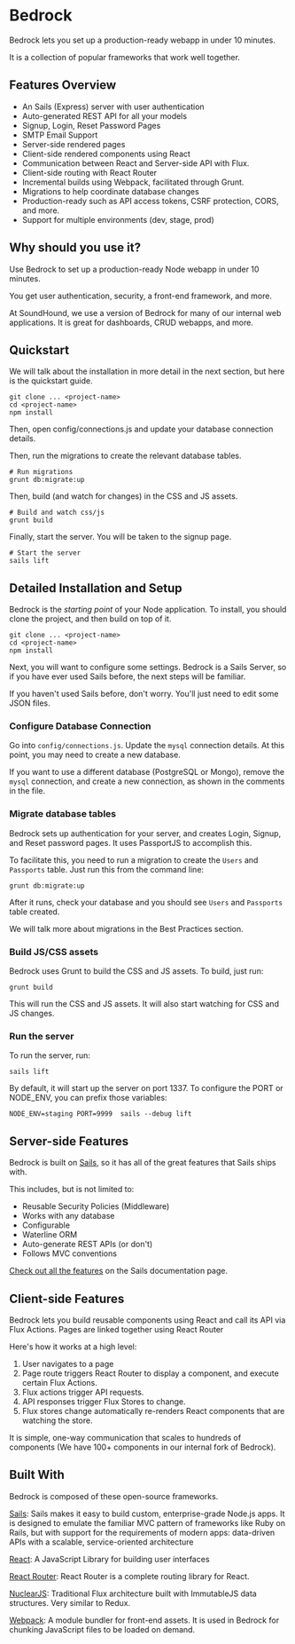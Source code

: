 # Bedrock
Bedrock lets you set up a production-ready webapp in under 10 minutes.

It is a collection of popular frameworks that work well together. 

## Features Overview

- An Sails (Express) server with user authentication
- Auto-generated REST API for all your models
- Signup, Login, Reset Password Pages
- SMTP Email Support
- Server-side rendered pages
- Client-side rendered components using React
- Communication between React and Server-side API with Flux. 
- Client-side routing with React Router
- Incremental builds using Webpack, facilitated through Grunt.
- Migrations to help coordinate database changes
- Production-ready such as API access tokens, CSRF protection, CORS, and more.
- Support for multiple environments (dev, stage, prod)

## Why should you use it?
Use Bedrock to set up a production-ready Node webapp in under 10 minutes. 

You get user authentication, security, a front-end framework, and more.

At SoundHound, we use a version of Bedrock for many of our internal web applications. It is great for dashboards, CRUD webapps, and more.


## Quickstart
We will talk about the installation in more detail in the next section, but here is the quickstart guide.

```
git clone ... <project-name>
cd <project-name>
npm install
```
Then, open config/connections.js and update your database connection details.

Then, run the migrations to create the relevant database tables.

```
# Run migrations
grunt db:migrate:up
```

Then, build (and watch for changes) in the CSS and JS assets.

```
# Build and watch css/js
grunt build
```

Finally, start the server. You will be taken to the signup page.

```
# Start the server
sails lift
```

## Detailed Installation and Setup
Bedrock is the *starting point* of your Node application. To install, you should clone the project, and then build on top of it.

```
git clone ... <project-name>
cd <project-name>
npm install
```

Next, you will want to configure some settings. Bedrock is a Sails Server, so if you have ever used Sails before, the next steps will be familiar.

If you haven't used Sails before, don't worry. You'll just need to edit some JSON files.

### Configure Database Connection

Go into `config/connections.js`. Update the `mysql` connection details. At this point, you may need to create a new database.

If you want to use a different database (PostgreSQL or Mongo), remove the `mysql` connection, and create a new connection, as shown in the comments in the file.

### Migrate database tables
Bedrock sets up authentication for your server, and creates Login, Signup, and Reset password pages. It uses PassportJS to accomplish this.

To facilitate this, you need to run a migration to create the `Users` and `Passports` table. Just run this from the command line:

```
grunt db:migrate:up
```
After it runs, check your database and you should see `Users` and `Passports` table created.

We will talk more about migrations in the Best Practices section.

### Build JS/CSS assets
Bedrock uses Grunt to build the CSS and JS assets. To build, just run:

```
grunt build
```

This will run the CSS and JS assets. It will also start watching for CSS and JS changes.

### Run the server
To run the server, run:

```
sails lift
```

By default, it will start up the server on port 1337. To configure the PORT or NODE_ENV, you can prefix those variables:

```
NODE_ENV=staging PORT=9999  sails --debug lift
```

## Server-side Features
Bedrock is built on [Sails](http://sailsjs.org), so it has all of the great features that Sails ships with.

This includes, but is not limited to:

- Reusable Security Policies (Middleware)
- Works with any database
- Configurable 
- Waterline ORM
- Auto-generate REST APIs (or don't)
- Follows MVC conventions

[Check out all the features](http://sailsjs.com/features) on the Sails documentation page.


## Client-side Features
Bedrock lets you build reusable components using React and call its API via Flux Actions. Pages are linked together using React Router

Here's how it works at a high level:

1. User navigates to a page
2. Page route triggers React Router to display a component, and execute certain Flux Actions.
3. Flux actions trigger API requests.
4. API responses trigger Flux Stores to change.
5. Flux stores change automatically re-renders React components that are watching the store.

It is simple, one-way communication that scales to hundreds of components (We have 100+ components in our internal fork of Bedrock).


## Built With
Bedrock is composed of these open-source frameworks.

[Sails](http://sailsjs.com/): Sails makes it easy to build custom, enterprise-grade Node.js apps. It is designed to emulate the familiar MVC pattern of frameworks like Ruby on Rails, but with support for the requirements of modern apps: data-driven APIs with a scalable, service-oriented architecture

[React](https://facebook.github.io/react/): A JavaScript Library for building user interfaces

[React Router](https://github.com/ReactTraining/react-router): React Router is a complete routing library for React.

[NuclearJS](https://github.com/optimizely/nuclear-js): Traditional Flux architecture built with ImmutableJS data structures. Very similar to Redux.

[Webpack](https://webpack.github.io/): A module bundler for front-end assets. It is used in Bedrock for chunking JavaScript files to be loaded on demand.

